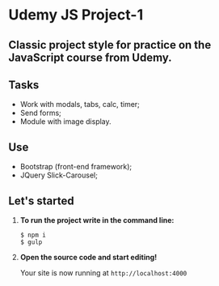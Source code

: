# Udemy JS Project-1

## Classic project style for practice on the JavaScript course from Udemy.

## Tasks

-  Work with modals, tabs, calc, timer;
-  Send forms;
-  Module with image display.

## Use

- Bootstrap (front-end framework);
- JQuery Slick-Carousel;

## Let's started

1. **To run the project write in the command line:**
   ```shell
   $ npm i
   $ gulp
   ```

2. **Open the source code and start editing!**

   Your site is now running at `http://localhost:4000`

